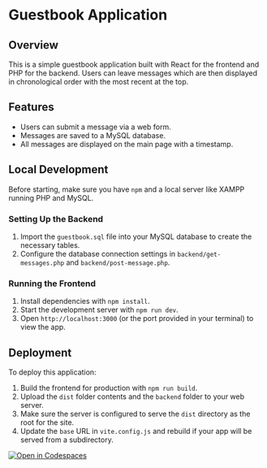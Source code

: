 # Guestbook Application

## Overview

This is a simple guestbook application built with React for the frontend and PHP for the backend. Users can leave messages which are then displayed in chronological order with the most recent at the top.

## Features

- Users can submit a message via a web form.
- Messages are saved to a MySQL database.
- All messages are displayed on the main page with a timestamp.

## Local Development

Before starting, make sure you have `npm` and a local server like XAMPP running PHP and MySQL.

### Setting Up the Backend

1. Import the `guestbook.sql` file into your MySQL database to create the necessary tables.
2. Configure the database connection settings in `backend/get-messages.php` and `backend/post-message.php`.

### Running the Frontend

1. Install dependencies with `npm install`.
2. Start the development server with `npm run dev`.
3. Open `http://localhost:3000` (or the port provided in your terminal) to view the app.

## Deployment

To deploy this application:

1. Build the frontend for production with `npm run build`.
2. Upload the `dist` folder contents and the `backend` folder to your web server.
3. Make sure the server is configured to serve the `dist` directory as the root for the site.
4. Update the `base` URL in `vite.config.js` and rebuild if your app will be served from a subdirectory.

[![Open in Codespaces](https://classroom.github.com/assets/launch-codespace-7f7980b617ed060a017424585567c406b6ee15c891e84e1186181d67ecf80aa0.svg)](https://classroom.github.com/open-in-codespaces?assignment_repo_id=13649934)
